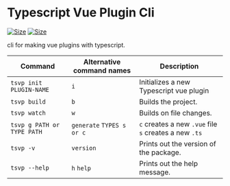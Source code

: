 # Typescript Vue Plugin Cli

[![Size](https://badgen.net/bundlephobia/min/tsvp)](https://www.npmjs.com/package/tsvp)
[![Size](https://badgen.net/packagephobia/install/tsvp)](https://www.npmjs.com/package/tsvp)

cli for making vue plugins with typescript.

| Command                    | Alternative command names | Description                                           |
| -------------------------- | ------------------------- | ----------------------------------------------------- |
| `tsvp init PLUGIN-NAME`    | `i`                       | Initializes a new Typescript vue plugin               |
| `tsvp build`               | `b`                       | Builds the project.                                   |
| `tsvp watch`               | `w`                       | Builds on file changes.                               |
| `tsvp g PATH or TYPE PATH` | `generate` `TYPES s or c` | `c` creates a new `.vue` file `s` creates a new `.ts` |
| `tsvp -v`                  | `version`                 | Prints out the version of the package.                |
| `tsvp --help`              | `h` `help`                | Prints out the help message.                          |
